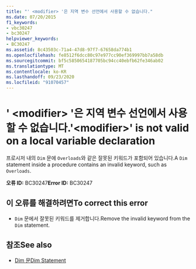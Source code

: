 ```yaml
---
title: "' <modifier> '은 지역 변수 선언에서 사용할 수 없습니다."
ms.date: 07/20/2015
f1_keywords:
- vbc30247
- bc30247
helpviewer_keywords:
- BC30247
ms.assetid: 8c43503c-71a4-47d8-97f7-67658da774b1
ms.openlocfilehash: fe8512f6dcc80c97e977cc90ef369997bb7a58db
ms.sourcegitcommit: bf5c5850654187705bc94cc40ebfb62fe346ab02
ms.translationtype: MT
ms.contentlocale: ko-KR
ms.lasthandoff: 09/23/2020
ms.locfileid: "91070457"
---
```

# <a name="modifier-is-not-valid-on-a-local-variable-declaration"></a><span data-ttu-id="bd0b8-102">' \<modifier> '은 지역 변수 선언에서 사용할 수 없습니다.</span><span class="sxs-lookup"><span data-stu-id="bd0b8-102">'\<modifier>' is not valid on a local variable declaration</span></span>

<span data-ttu-id="bd0b8-103">프로시저 내의 `Dim` 문에 `Overloads`와 같은 잘못된 키워드가 포함되어 있습니다.</span><span class="sxs-lookup"><span data-stu-id="bd0b8-103">A `Dim` statement inside a procedure contains an invalid keyword, such as `Overloads`.</span></span>  
  
 <span data-ttu-id="bd0b8-104">**오류 ID:** BC30247</span><span class="sxs-lookup"><span data-stu-id="bd0b8-104">**Error ID:** BC30247</span></span>  
  
## <a name="to-correct-this-error"></a><span data-ttu-id="bd0b8-105">이 오류를 해결하려면</span><span class="sxs-lookup"><span data-stu-id="bd0b8-105">To correct this error</span></span>  
  
- <span data-ttu-id="bd0b8-106">`Dim` 문에서 잘못된 키워드를 제거합니다.</span><span class="sxs-lookup"><span data-stu-id="bd0b8-106">Remove the invalid keyword from the `Dim` statement.</span></span>  
  
## <a name="see-also"></a><span data-ttu-id="bd0b8-107">참조</span><span class="sxs-lookup"><span data-stu-id="bd0b8-107">See also</span></span>

- [<span data-ttu-id="bd0b8-108">Dim 문</span><span class="sxs-lookup"><span data-stu-id="bd0b8-108">Dim Statement</span></span>](../language-reference/statements/dim-statement.md)
